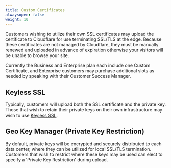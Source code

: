 ```yaml
---
title: Custom Certificates
alwaysopen: false
weight: 10
---
```


Customers wishing to utilize their own SSL certificates may upload the certificate to Cloudflare for use terminating SSL/TLS at the edge. Because these certificates are not managed by Cloudflare, they must be manually renewed and uploaded in advance of expiration otherwise your visitors will be unable to browse your site.

Currently the Business and Enterprise plan each include one Custom Certificate, and Enterprise customers may purchase additional slots as needed by speaking with their Customer Success Manager.

## Keyless SSL

Typically, customers will upload both the SSL certificate and the private key. Those that wish to retain their private keys on their own infrastructure may wish to use [Keyless SSL](/ssl/keyless-ssl).

## Geo Key Manager (Private Key Restriction)

By default, private keys will be encrypted and securely distributed to each data center, where they can be utilized for local SSL/TLS termination. Customers that wish to restrict where these keys may be used can elect to specify a 'Private Key Restriction' during upload.